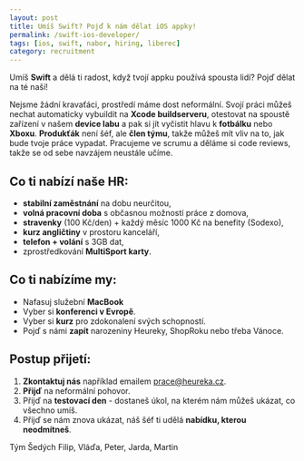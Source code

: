```yaml
---
layout: post
title: Umíš Swift? Pojď k nám dělat iOS appky!
permalink: /swift-ios-developer/
tags: [ios, swift, nabor, hiring, liberec]
category: recruitment
---
```


Umíš **Swift** a dělá ti radost, když tvojí appku používá spousta lidí? Pojď dělat na té naší!

Nejsme žádní kravaťáci, prostředí máme dost neformální. Svojí práci můžeš nechat automaticky vybuildit
na **Xcode buildserveru**, otestovat na spoustě zařízení v našem **device labu** a pak si jít vyčistit hlavu 
k **fotbálku** nebo **Xboxu**. **Produkťák** není šéf, ale **člen týmu**, takže můžeš mít vliv na to, jak bude tvoje 
práce vypadat. Pracujeme ve scrumu a děláme si code reviews, takže se od sebe navzájem neustále učíme.

## Co ti nabízí naše HR:
* **stabilní zaměstnání** na dobu neurčitou, 
* **volná pracovní doba** s občasnou možností práce z domova,
* **stravenky** (100 Kč/den) + každý měsíc 1000 Kč na benefity (Sodexo),
* **kurz angličtiny** v prostoru kanceláří,
* **telefon + volání** s 3GB dat,
* zprostředkování **MultiSport karty**.

## Co ti nabízíme my:
* Nafasuj služební **MacBook**
* Vyber si **konferenci v Evropě**.
* Vyber si **kurz** pro zdokonalení svých schopností.
* Pojď s námi **zapít** narozeniny Heureky, ShopRoku nebo třeba Vánoce.

## Postup přijetí:
1. **Zkontaktuj nás** například emailem [prace@heureka.cz](mailto:prace@heureka.cz "poslat email").
2. **Přijď** na neformální pohovor.
3. Přijď na **testovací den** - dostaneš úkol, na kterém nám můžeš ukázat, co všechno umíš.
4. Přijď se nám znova ukázat, náš šéf ti udělá **nabídku, kterou neodmítneš**.

Tým Šedých
Filip, Vláďa, Peter, Jarda, Martin

